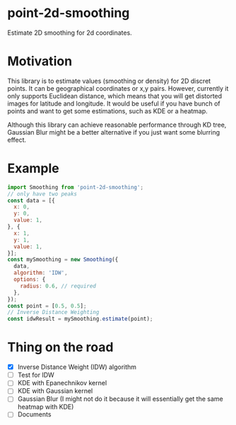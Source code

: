# point-2d-smoothing
Estimate 2D smoothing for 2d coordinates.

# Motivation
This library is to estimate values (smoothing or density) for 2D discret points. It can be geographical coordinates or x,y pairs. However, currently it only supports Euclidean distance, which means that you will get distorted images for latitude and longitude. It would be useful if you have bunch of points and want to get some estimations, such as KDE or a heatmap.

Although this library can achieve reasonable performance through KD tree, Gaussian Blur might be a better alternative if you just want some blurring effect.

# Example

```javascript
import Smoothing from 'point-2d-smoothing';
// only have two peaks
const data = [{
  x: 0,
  y: 0,
  value: 1,
}, {
  x: 1,
  y: 1,
  value: 1,
}];
const mySmoothing = new Smoothing({
  data,
  algorithm: 'IDW',
  options: {
    radius: 0.6, // required
  },
});
const point = [0.5, 0.5];
// Inverse Distance Weighting
const idwResult = mySmoothing.estimate(point);
```

# Thing on the road
- [x] Inverse Distance Weight (IDW) algorithm
- [ ] Test for IDW
- [ ] KDE with Epanechnikov kernel
- [ ] KDE with Gaussian kernel
- [ ] Gaussian Blur (I might not do it because it will essentially get the same heatmap with KDE)
- [ ] Documents
